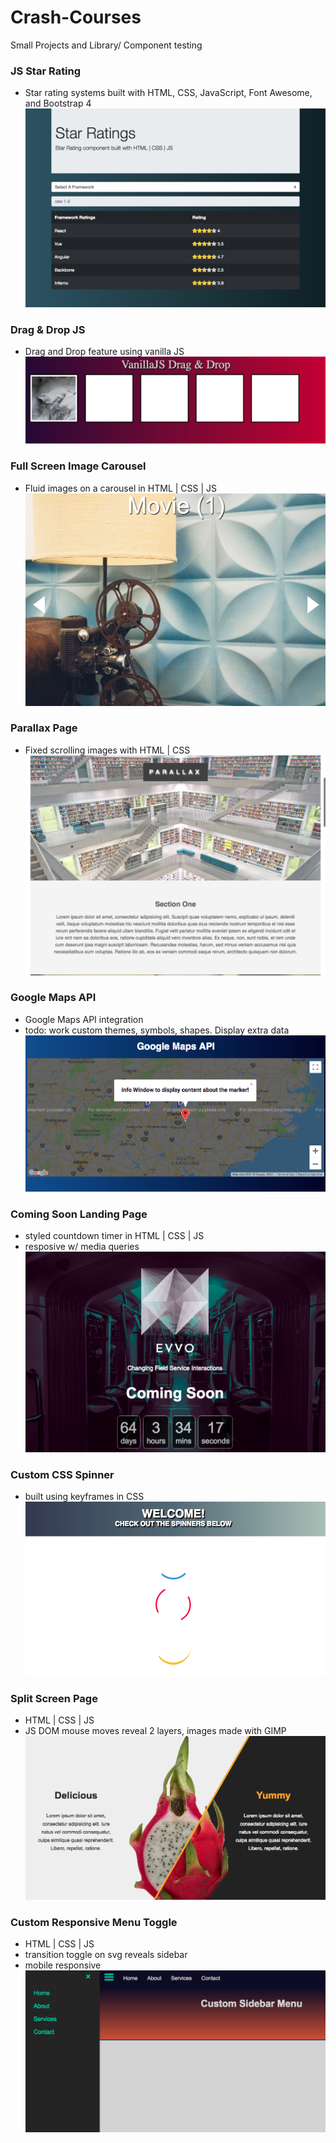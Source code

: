 # Crash-Courses
Small Projects and Library/ Component testing

### JS Star Rating
- Star rating systems built with HTML, CSS, JavaScript, Font Awesome, and Bootstrap 4
![Star Rating](./images/StarRating.png)

### Drag & Drop JS
- Drag and Drop feature using vanilla JS
![Drag and Drop](./images/DragnDrop.png)

### Full Screen Image Carousel
- Fluid images on a carousel in HTML | CSS | JS
![FullScreenImageCarousel](./images/ImgCarousel.png)

### Parallax Page
- Fixed scrolling images with HTML | CSS
![Parallax](./images/parallax.png)

### Google Maps API
- Google Maps API integration
- todo: work custom themes, symbols, shapes. Display extra data
![GoogleMaps](./images/googlemapsapi.png)

### Coming Soon Landing Page
- styled countdown timer in HTML | CSS | JS
- resposive w/ media queries
![Coming Soon](./images/ComingSoon.png)

### Custom CSS Spinner
- built using keyframes in CSS
![CSS Spinner](./images/Spinner.png)

### Split Screen Page
- HTML | CSS | JS
- JS DOM mouse moves reveal 2 layers, images made with GIMP
![splitScreen](./images/splitScreen.png)

### Custom Responsive Menu Toggle
- HTML | CSS | JS
- transition toggle on svg reveals sidebar
- mobile responsive
![Custom Sidebar](./images/Sidebar.png)
